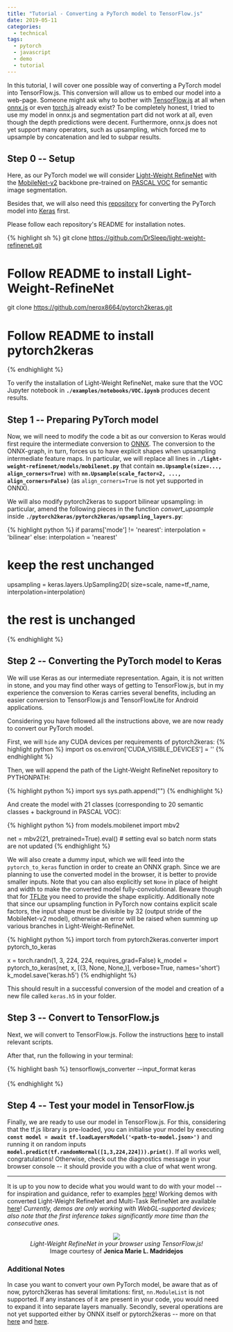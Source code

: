 ```yaml
---
title: "Tutorial - Converting a PyTorch model to TensorFlow.js"
date: 2019-05-11
categories:
  - technical
tags:
  - pytorch
  - javascript
  - demo
  - tutorial
---
```



In this tutorial, I will cover one possible way of converting a PyTorch model into TensorFlow.js. This conversion will allow us to embed our model into a web-page. Someone might ask why to bother with [TensorFlow.js](https://www.tensorflow.org/js/) at all when [onnx.js](https://github.com/Microsoft/onnxjs/) or even [torch.js](https://github.com/torch-js/torch-js) already exist? To be completely honest, I tried to use my model in onnx.js and segmentation part did not work at all, even though the depth predictions were decent. Furthermore, onnx.js does not yet support many operators, such as upsampling, which forced me to upsample by concatenation and led to subpar results.

## Step 0 -- Setup

Here, as our PyTorch model we will consider [Light-Weight RefineNet](https://drsleep.github.io/Light-Weight-RefineNet/) with the [MobileNet-v2](https://arxiv.org/abs/1801.04381) backbone pre-trained on [PASCAL VOC](http://host.robots.ox.ac.uk/pascal/VOC/) for semantic image segmentation.

Besides that, we will also need this [repository](https://github.com/nerox8664/pytorch2keras) for converting the PyTorch model into [Keras](https://keras.io/) first.

Please follow each repository's README for installation notes.

{% highlight sh %}
git clone https://github.com/DrSleep/light-weight-refinenet.git
# Follow README to install Light-Weight-RefineNet
git clone https://github.com/nerox8664/pytorch2keras.git
# Follow README to install pytorch2keras
{% endhighlight %}

To verify the installation of Light-Weight RefineNet, make sure that the VOC Jupyter notebook in **`./examples/notebooks/VOC.ipynb`** produces decent results.

## Step 1 -- Preparing PyTorch model

Now, we will need to modify the code a bit as our conversion to Keras would first require the intermediate conversion to [ONNX](https://onnx.ai/). The conversion to the ONNX-graph, in turn, forces us to have explicit shapes when upsampling intermediate feature maps.
In particular, we will replace all lines in **`./light-weight-refinenet/models/mobilenet.py`** that contain **`nn.Upsample(size=..., align_corners=True)`** with **`nn.Upsample(scale_factor=2, ..., align_corners=False)`** (as `align_corners=True` is not yet supported in ONNX).

We will also modify pytorch2keras to support bilinear upsampling: in particular, amend the following pieces in the function *convert_upsample* inside **`./pytorch2keras/pytorch2keras/upsampling_layers.py`**:

{% highlight python %}
if params['mode'] != 'nearest':
    interpolation = 'bilinear'
else:
    interpolation = 'nearest'
# keep the rest unchanged
upsampling = keras.layers.UpSampling2D(
    size=scale, name=tf_name, interpolation=interpolation)
# the rest is unchanged    
{% endhighlight %}

## Step 2 -- Converting the PyTorch model to Keras

We will use Keras as our intermediate representation. Again, it is not written in stone, and you may find other ways of getting to TensorFlow.js, but in my experience the conversion to Keras carries several benefits, including an easier conversion to TensorFlow.js and TensorFlowLite for Android applications.

Considering you have followed all the instructions above, we are now ready to convert our PyTorch model.

First, we will `hide` any CUDA devices per requirements of pytorch2keras:
{% highlight python %}
import os
os.environ['CUDA_VISIBLE_DEVICES'] = ''
{% endhighlight %}

Then, we will append the path of the Light-Weight RefineNet repository to PYTHONPATH:

{% highlight python %}
import sys
sys.path.append("<path-to-light-weight-refinenet>")
{% endhighlight %}

And create the model with 21 classes (corresponding to 20 semantic classes + background in PASCAL VOC):

{% highlight python %}
from models.mobilenet import mbv2

net = mbv2(21, pretrained=True).eval() # setting eval so batch norm stats are not updated
{% endhighlight %}

We will also create a dummy input, which we will feed into the `pytorch_to_keras` function in order to create an ONNX graph. Since we are planning to use the converted model in the browser, it is better to provide smaller inputs. Note that you can also explicitly set `None` in place of height and width to make the converted model fully-convolutional. Beware though that for [TFLite](https://www.tensorflow.org/lite) you need to provide the shape explicitly. Additionally note that since our upsampling function in PyTorch now contains explicit scale factors, the input shape must be divisible by 32 (output stride of the MobileNet-v2 model), otherwise an error will be raised when summing up various branches in Light-Weight-RefineNet.

{% highlight python %}
import torch
from pytorch2keras.converter import pytorch_to_keras

x = torch.randn(1, 3, 224, 224, requires_grad=False)
k_model = pytorch_to_keras(net, x, [(3, None, None,)], verbose=True, names='short')
k_model.save('keras.h5')
{% endhighlight %}

This should result in a successful conversion of the model and creation of a new file called `keras.h5` in your folder.

## Step 3 -- Convert to TensorFlow.js

Next, we will convert to TensorFlow.js. Follow the instructions [here](https://github.com/tensorflow/tfjs-converter) to install relevant scripts.

After that, run the following in your terminal:

{% highlight bash %}
tensorflowjs_converter --input_format keras \
                        <path-to-keras-model> \
                        <name-of-the-folder-to-save-js-model>
{% endhighlight %}

## Step 4 -- Test your model in TensorFlow.js

Finally, we are ready to use our model in TensorFlow.js. For this, considering that the tf.js library is pre-loaded, you can initialise your model by executing **`const model = await tf.loadLayersModel('<path-to-model.json>')`** and running it on random inputs **`model.predict(tf.randomNormal([1,3,224,224])).print()`**. If all works well, congratulations! Otherwise, check out the diagnostics message in your browser console -- it should provide you with a clue of what went wrong.

----

It is up to you now to decide what you would want to do with your model -- for inspiration and guidance, refer to examples [here](https://www.tensorflow.org/js/tutorials/conversion/import_keras)! Working demos with converted Light-Weight RefineNet and Multi-Task RefineNet are available [here](https://drsleep.github.io/demos)! *Currently, demos are only working with WebGL-supported devices; also note that the first inference takes significantly more time than the consecutive ones.*

<div style="display:block; margin:0 auto;text-align:center">
    <img display="block" margin="auto" src="{{ site.baseurl }}/images/demotutorial.png"/>
    <center text-align="center"><i>Light-Weight RefineNet in your browser using TensorFlow.js!</i></center>
    <center text-align="center">Image courtesy of <b>Jenica Marie L. Madridejos</b></center>
</div>

### Additional Notes

In case you want to convert your own PyTorch model, be aware that as of now, pytorch2keras has several limitations: first, `nn.ModuleList` is not supported. If any instances of it are present in your code, you would need to expand it into separate layers manually. Secondly, several operations are not yet supported either by ONNX itself or pytorch2keras -- more on that [here](https://github.com/nerox8664/pytorch2keras/#supported-layers) and [here](https://pytorch.org/docs/stable/onnx.html#supported-operators).